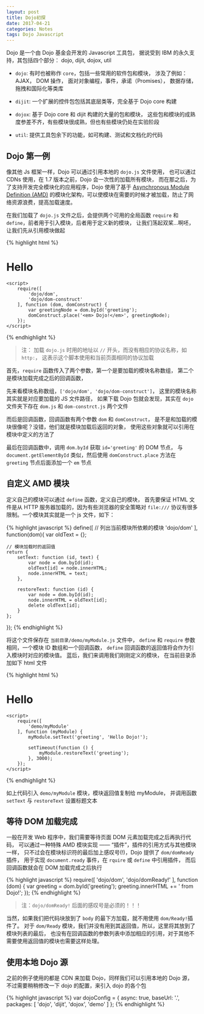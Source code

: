 ```yaml
---
layout: post
title: Dojo初探
date: 2017-04-21
categories: Notes
tags: Dojo Javascript
---
```


Dojo 是一个由 Dojo 基金会开发的 Javascript 工具包，
据说受到 IBM 的永久支持，其包括四个部分： dojo, dijit, dojox, util

 - `dojo`: 有时也被称作 `core`，包括一些常用的软件包和模块，
 涉及了例如： AJAX， DOM 操作， 面对对象编程，事件，承诺（Promises），
 数据存储，拖拽和国际化等类库  

 - `dijit`: 一个扩展的控件包包括其底层类等，完全基于 Dojo core 构建
 
 - `dojox`: 基于 Dojo core 和 dijit 构建的大量的包和模块，
 这些包和模块的成熟度参差不齐，有些模块很成熟，但也有些模块仍处在实验阶段

 - `util`: 提供工具包余下的功能，如可构建、测试和文档化的代码

## Dojo 第一例

像其他 Js 框架一样，Dojo 可以通过引用本地的 `dojo.js` 文件使用，
也可以通过 CDNs 使用，在 1.7 版本之前，Dojo 会一次性的加载所有模块，
而在那之后，为了支持开发完全模块化的应用程序，Dojo 使用了基于 
[Asynchronous Module Definition (AMD)](https://github.com/amdjs/amdjs-api/wiki/AMD)
的模块化架构，可以使模块在需要的时候才被加载，防止了网络资源浪费，提高加载速度。
  
在我们加载了 `dojo.js` 文件之后，会提供两个可用的全局函数 `require` 
和 `define`，前者用于引入模块，后者用于定义新的模块，
让我们荡起双桨...啊呸，让我们先从引用模块做起

{% highlight html %}
<!DOCTYPE html>
<html>
<head>
    <meta charset="utf-8">
    <title>Tutorial: Hello Dojo!</title>
</head>
<body>
    <h1 id="greeting">Hello</h1>
    <!-- load Dojo -->
    <script src="//ajax.googleapis.com/ajax/libs/dojo/1.10.4/dojo/dojo.js"
            data-dojo-config="async: true"></script>

    <script>
        require([
            'dojo/dom',
            'dojo/dom-construct'
        ], function (dom, domConstruct) {
            var greetingNode = dom.byId('greeting');
            domConstruct.place('<em> Dojo!</em>', greetingNode);
        });
    </script>
</body>
</html>
{% endhighlight %}

> 注： 加载 `dojo.js` 时用的地址以 `//` 开头，而没有相应的协议名称，如 `http:`，
> 这表示这个脚本使用和当前页面相同的协议加载

首先，`require` 函数传入了两个参数，第一个是要加载的模块名称数组，
第二个是模块加载完成之后的回调函数，
  
先来看模块名称数组，`['dojo/dom', 'dojo/dom-construct']`，
这里的模块名称其实就是对应要加载的 JS 文件路径，
如果下载 Dojo 包就会发现，其实在 `dojo` 文件夹下存在 `dom.js` 
和 `dom-constrct.js` 两个文件
  
而后是回调函数，回调函数有两个参数 `dom` 和 `domConstruct`，
是不是和加载的模块很像呢？没错，他们就是模块加载后返回的对象，
使用这些对象就可以引用在模块中定义的方法了

最后在回调函数中，调用 `dom.byId` 获取 `id='greeting'` 的 DOM 节点，
与 `document.getElementById` 类似，然后使用 `domConstruct.place` 
方法在 `greeting` 节点后面添加一个 `em` 节点

## 自定义 AMD 模块

定义自己的模块可以通过 `define` 函数，定义自己的模块，
首先要保证 HTML 文件是从 HTTP 服务器加载的，因为有些浏览器的安全策略对 
`file:///` 协议有很多限制。一个模块其实就是一个 js 文件，如下：

{% highlight javascript %}
define([
    // 列出当前模块所依赖的模块
    'dojo/dom'
], function(dom){
    var oldText = {};

    // 模块加载时的返回值
    return {
        setText: function (id, text) {
            var node = dom.byId(id);
            oldText[id] = node.innerHTML;
            node.innerHTML = text;
        },

        restoreText: function (id) {
            var node = dom.byId(id);
            node.innerHTML = oldText[id];
            delete oldText[id];
        }
    };
});
{% endhighlight %}

将这个文件保存在 `当前目录/demo/myModule.js` 文件中，
`define` 和 `require` 参数相同，一个模块 ID 数组和一个回调函数，
`define` 回调函数的返回值将会作为引入模块时对应的模块值。
蓝后，我们来调用我们刚刚定义的模块， 在当前目录添加如下 html 文件
  
{% highlight html %}
<!DOCTYPE html>
<html>
<head>
    <meta charset="utf-8">
    <title>Tutorial: Hello Dojo!</title>
</head>
<body>
    <h1 id="greeting">Hello</h1>
    <!-- 配置 Dojo -->
    <script>
        // 在加载 dojo.js 之前添加 dojoConfig 变量用于配置 dojo
        // 其效果与在 script 标签上添加 data-dojo-config 属性一样
        var dojoConfig = {
            async: true,
            // 注册 demo 包的位置，确保能正确加载自定义模块
            packages: [{
                name: "demo",
                location: location.pathname.replace(/\/[^/]*$/, '') + '/demo'
            }]
        };
    </script>
    <!-- 加载 Dojo -->
    <script src="//ajax.googleapis.com/ajax/libs/dojo/1.10.4/dojo/dojo.js"></script>

    <script>
        require([
            'demo/myModule'
        ], function (myModule) {
            myModule.setText('greeting', 'Hello Dojo!');

            setTimeout(function () {
                myModule.restoreText('greeting');
            }, 3000);
        });
    </script>
</body>
</html>
{% endhighlight %}

如上代码引入 `demo/myModule` 模块，模块返回值复制给 myModule，
并调用函数 `setText` 与 `restoreText` 设置标题文本

## 等待 DOM 加载完成

一般在开发 Web 程序中，我们需要等待页面 DOM 元素加载完成之后再执行代码，
可以通过一种特殊 AMD 模块实现 —— “插件”，插件的引用方式与其他模块一样，
只不过会在模块标识符的最后加上感叹号(!)，Dojo 提供了 `dom/domReady` 插件，
用于实现 `document.ready` 事件，在 `rquire` 或 `define` 中引用插件，
而后回调函数就会在 DOM 加载完成之后执行

{% highlight javascript %}
require([
    'dojo/dom',
    'dojo/domReady!'
], function (dom) {
    var greeting = dom.byId('greeting');
    greeting.innerHTML += ' from Dojo!';
});
{% endhighlight %}

> 注：`dojo/domReady!` 后面的感叹号是必须的！！！

当然，如果我们把代码块放到了 `body` 的最下方加载，就不用使用 `dom/Ready!`插件了。
对于 `dom/Ready` 模块，我们并没有用到其返回值，所以，这里将其放到了模块列表的最后，
也没有在回调函数的参数列表中添加相应的引用，对于其他不需要使用返回值的模块也需要这样处理。

## 使用本地 Dojo 源

之前的例子使用的都是 CDN 来加载 Dojo，同样我们可以引用本地的 Dojo 源，
不过需要稍稍修改一下 dojo 的配置，来引入 dojo 的各个包

{% highlight javascript %}
var dojoConfig = {
    async: true,
    baseUrl: '.',
    packages: [
        'dojo',
        'dijit',
        'dojox',
        'demo'
    ]
};
{% endhighlight %}
